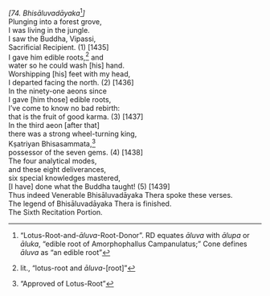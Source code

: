 *\[74. Bhisāluvadāyaka*[^1]*\]*  
Plunging into a forest grove,  
I was living in the jungle.  
I saw the Buddha, Vipassi,  
Sacrificial Recipient. (1) \[1435\]  
I gave him edible roots,[^2] and  
water so he could wash \[his\] hand.  
Worshipping \[his\] feet with my head,  
I departed facing the north. (2) \[1436\]  
In the ninety-one aeons since  
I gave \[him those\] edible roots,  
I’ve come to know no bad rebirth:  
that is the fruit of good karma. (3) \[1437\]  
In the third aeon \[after that\]  
there was a strong wheel-turning king,  
Kṣatriyan Bhisasammata,[^3]  
possessor of the seven gems. (4) \[1438\]  
The four analytical modes,  
and these eight deliverances,  
six special knowledges mastered,  
\[I have\] done what the Buddha taught! (5) \[1439\]  
Thus indeed Venerable Bhisāluvadāyaka Thera spoke these verses.  
The legend of Bhisāluvadāyaka Thera is finished.  
The Sixth Recitation Portion.  
[^1]: “Lotus-Root-and-*āluva*-Root-Donor”. RD equates *āluva* with
    *ālupa* or *āluka*, “edible root of Amorphophallus Campanulatus;”
    Cone defines *āluva* as “an edible root”  
[^2]: lit., “lotus-root and *āluva*-\[root\]”  
[^3]: “Approved of Lotus-Root”
